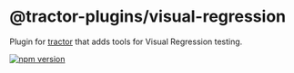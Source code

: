 # @tractor-plugins/visual-regression

Plugin for [tractor](http://github.com/TradeMe/tractor) that adds tools for Visual Regression testing.

[![npm version](https://img.shields.io/npm/v/@tractor-plugins/visual-regression.svg)](https://www.npmjs.com/package/@tractor-plugins/visual-regression)
